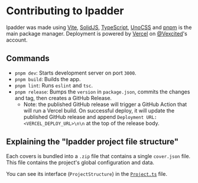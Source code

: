 # Contributing to lpadder

lpadder was made using [Vite](https://vitejs.dev), [SolidJS](https://solidjs.com), [TypeScript](https://www.typescriptlang.org), [UnoCSS](https://unocss.dev) and [pnpm](https://pnpm.io/) is the main package manager. Deployment is powered by [Vercel](https://vercel.com) on [@Vexcited](https://github.com/Vexcited)'s account.

## Commands

- `pnpm dev`: Starts development server on port `3000`.
- `pnpm build`: Builds the app.
- `pnpm lint`: Runs `eslint` and `tsc`.
- `pnpm release`: Bumps the `version` in `package.json`, commits the changes and tag, then creates a GitHub Release.
  - Note: the published GitHub release will trigger a GitHub Action that will run a Vercel build. On successful deploy, it will update the published GitHub release and append `Deployment URL: <VERCEL_DEPLOY_URL>\n\n` at the top of the release body.

## Explaining the "lpadder project file structure"

Each covers is bundled into a `.zip` file that contains a single `cover.json` file.
This file contains the project's global configuration and data.

You can see its interface (`ProjectStructure`) in the [`Project.ts`](./src/types/Project.ts) file.
